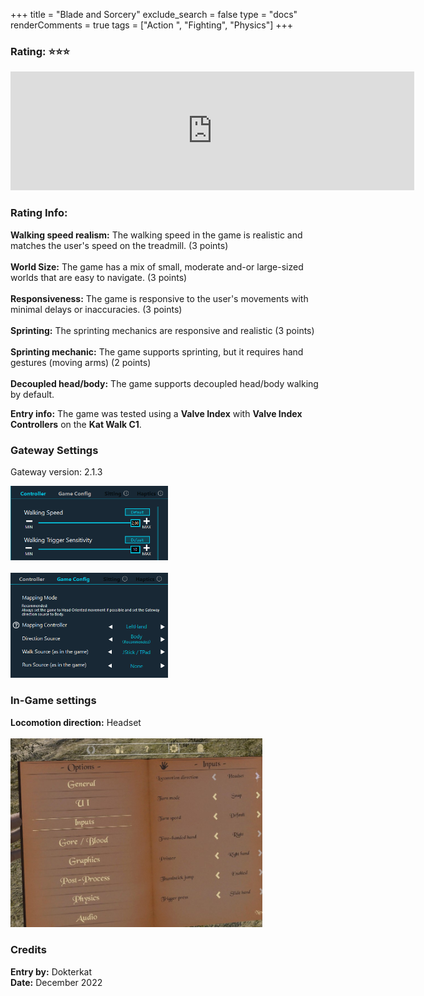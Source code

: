 +++
title = "Blade and Sorcery"
exclude_search = false
type = "docs"
renderComments = true
tags = ["Action ", "Fighting", "Physics"]
+++
### Rating: ⭐⭐⭐ <br>

<iframe src="https://store.steampowered.com/widget/629730/" frameborder="0" width="646" height="190"></iframe>

### Rating Info:
**Walking speed realism:** The walking speed in the game is realistic and matches the user's speed on the treadmill. (3 points) <br><br>
**World Size:** The game has a mix of small, moderate and-or large-sized worlds that are easy to navigate. (3 points) <br><br>
**Responsiveness:** The game is responsive to the user's movements with minimal delays or inaccuracies. (3 points) <br><br>
**Sprinting:** The sprinting mechanics are responsive and realistic (3 points) <br><BR>
**Sprinting mechanic:** The game supports sprinting, but it requires hand gestures (moving arms) (2 points) <br><br>
**Decoupled head/body:** The game supports decoupled head/body walking by default.

**Entry info:** The game was tested using a **Valve Index** with **Valve Index Controllers** on the **Kat Walk C1**.

### Gateway Settings
Gateway version: 2.1.3 
<br>

<img src="https://raw.githubusercontent.com/dokterkats/katDB/main/settings/BladeAndSourcery/gateway-controller.PNG" style="width: 50%;">
<br><br>
<img src="https://raw.githubusercontent.com/dokterkats/katDB/main/settings/BladeAndSourcery/gateway-config.PNG" style="width: 50%;">

### In-Game settings
**Locomotion direction:** Headset <br><br>
<img src="https://raw.githubusercontent.com/dokterkats/katDB/main/settings/BladeAndSourcery/ingame.jpg" style="width: 80%;">

### Credits
**Entry by:** Dokterkat <br>
**Date:** December 2022

